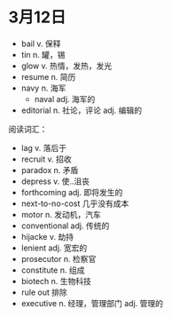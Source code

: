 # 3月12日

- bail v. 保释
- tin n. 罐，锡
- glow v. 热情，发热，发光
- resume n. 简历
- navy n. 海军
  - naval adj. 海军的
- editorial n. 社论，评论 adj. 编辑的

阅读词汇：

- lag v. 落后于
- recruit v. 招收
- paradox n. 矛盾
- depress v. 使..沮丧
- forthcoming adj. 即将发生的
- next-to-no-cost 几乎没有成本
- motor n. 发动机，汽车
- conventional adj. 传统的
- hijacke v. 劫持
- lenient adj. 宽宏的
- prosecutor n. 检察官
- constitute n. 组成
- biotech n. 生物科技
- rule out 排除
- executive n. 经理，管理部门 adj. 管理的
